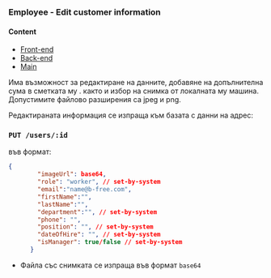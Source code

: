 ### Employee - Edit customer information

#### Content

- [Front-end](/FrontEndReadMeFiles/README.md)
- [Back-end](/FrontEndReadMeFiles/README.md)
- [Main](/README.md)

Има възможност за редактиране на данните, добавяне на допълнителна сума в сметката му . както и избор на снимка от локалната му машина. Допустимите файлово разширения са jpeg и png.

Редактираната информация се изпраща към базата с данни на адрес:

### `PUT /users/:id`

във формат:

```json
{
        "imageUrl": base64,
        "role": "worker", // set-by-system
        "email":"name@b-free.com",
        "firstName":"",
        "lastName":"",
        "department":"", // set-by-system
        "phone": "",
        "position": "", // set-by-system
        "dateOfHire": "", // set-by-system
        "isManager": true/false // set-by-system
      }
```

- Файла със снимката се изпраща във формат `base64`
